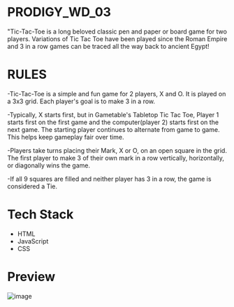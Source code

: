 # PRODIGY_WD_03
"Tic-Tac-Toe is a long beloved classic pen and paper or board game for two players. Variations of Tic Tac Toe have been played since the Roman Empire and 3 in a row games can be traced all the way back to ancient Egypt!
 # RULES
-Tic-Tac-Toe is a simple and fun game for 2 players, X and O. It is played on a 3x3 grid. Each player's goal is to make 3 in a row.

-Typically, X starts first, but in Gametable's Tabletop Tic Tac Toe, Player 1 starts first on the first game and  the computer(player 2) starts first on the next game. The starting player continues to alternate from game to game. This helps keep gameplay fair over time.

-Players take turns placing their Mark, X or O, on an open square in the grid. The first player to make 3 of their own mark in a row vertically, horizontally, or diagonally wins the game.

-If all 9 squares are filled and neither player has 3 in a row, the game is considered a Tie.
# Tech Stack
- HTML
- JavaScript
- CSS

# Preview
![image](https://github.com/samridhi1411/PRODIGY_WD_03/assets/131517145/db02ae46-fe90-4684-a6b1-991a6941b27d)
